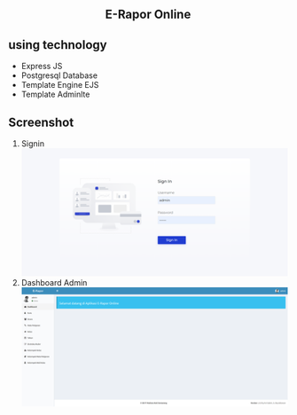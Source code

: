 <h2 align="center">E-Rapor Online</h2>

## using technology

- Express JS
- Postgresql Database
- Template Engine EJS
- Template Adminlte

## Screenshot

1. Signin
   <img src="screenshot/Sign In.png">
2. Dashboard Admin
   <img src="screenshot/Dashboard.png">
